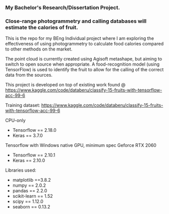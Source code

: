 ### **My Bachelor's Research/Dissertation Project.**
### Close-range photogrammetry and calling databases will estimate the calories of fruit. 
This is the repo for my BEng Individual project where I am exploring the effectiveness of using photogrammetry to calculate food calories compared to other methods on the market.

The point cloud is currently created using Agisoft metashape, but aiming to switch to open source when appropriate. 
A food-recognition model (using TensorFlow) is used to identify the fruit to allow for the calling of the correct data from the sources. 

This project is developed on top of existing work found @ https://www.kaggle.com/code/databeru/classify-15-fruits-with-tensorflow-acc-99-6

Training dataset: https://www.kaggle.com/code/databeru/classify-15-fruits-with-tensorflow-acc-99-6


CPU-only
- Tensorflow == 2.18.0 
- Keras == 3.7.0

Tensorflow with Windows native GPU, minimum spec Geforce RTX 2060
- Tensorflow == 2.10.1 
- Keras == 2.10.0


Libraries used: 
- matplotlib ==3.8.2
- numpy == 2.0.2
- pandas == 2.2.0
- scikit-learn == 1.52
- scipy == 1.12.0
- seaborn == 0.13.2
